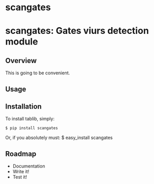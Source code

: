 # scangates

scangates: Gates viurs detection module
===============================================

Overview
-----------------------------------------------
This is going to be convenient.

Usage
-----------------------------------------------

Installation
-----------------------------------------------
To install tablib, simply:

    $ pip install scangates
Or, if you absolutely must:
    $ easy_install scangates

Roadmap
-----------------------------------------------
- Documentation
- Write it!
- Test it!